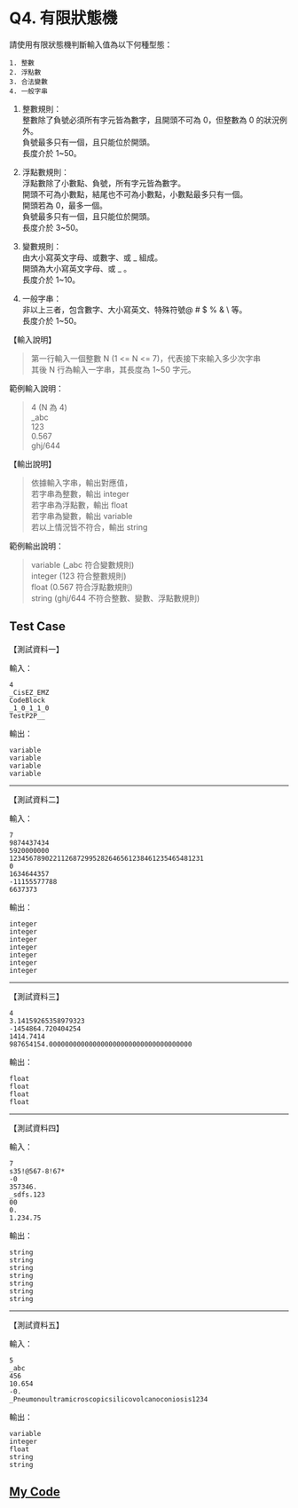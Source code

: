 # Q4. 有限狀態機

請使用有限狀態機判斷輸入值為以下何種型態：

    1. 整數
    2. 浮點數
    3. 合法變數
    4. 一般字串

1. 整數規則：  
   整數除了負號必須所有字元皆為數字，且開頭不可為 0，但整數為 0 的狀況例外。  
   負號最多只有一個，且只能位於開頭。  
   長度介於 1~50。

2. 浮點數規則：  
   浮點數除了小數點、負號，所有字元皆為數字。  
   開頭不可為小數點，結尾也不可為小數點，小數點最多只有一個。  
   開頭若為 0，最多一個。  
   負號最多只有一個，且只能位於開頭。  
   長度介於 3~50。

3. 變數規則：  
   由大小寫英文字母、或數字、或 _ 組成。  
   開頭為大小寫英文字母、或 _ 。  
   長度介於 1~10。

4. 一般字串：  
   非以上三者，包含數字、大小寫英文、特殊符號@ # $ % & \ 等。  
   長度介於 1~50。

【輸入說明】

> 第一行輸入一個整數 N (1 <= N <= 7)，代表接下來輸入多少次字串  
> 其後 N 行為輸入一字串，其長度為 1~50 字元。

範例輸入說明：

> 4 (N 為 4)  
> \_abc  
> 123  
> 0.567  
> ghj/644

【輸出說明】

> 依據輸入字串，輸出對應值，  
> 若字串為整數，輸出 integer  
> 若字串為浮點數，輸出 float  
> 若字串為變數，輸出 variable  
> 若以上情況皆不符合，輸出 string

範例輸出說明：

> variable (\_abc 符合變數規則)  
> integer (123 符合整數規則)  
> float (0.567 符合浮點數規則)  
> string (ghj/644 不符合整數、變數、浮點數規則)

## Test Case

【測試資料一】

輸入：

    4
    _CisEZ_EMZ
    CodeBlock
    _1_0_1_1_0
    TestP2P__

輸出：

    variable
    variable
    variable
    variable

---

【測試資料二】

輸入：

    7
    9874437434
    5920000000
    1234567890221126872995282646561238461235465481231
    0
    1634644357
    -11155577788
    6637373

輸出：

    integer
    integer
    integer
    integer
    integer
    integer
    integer

---

【測試資料三】

    4
    3.14159265358979323
    -1454864.720404254
    1414.7414
    987654154.000000000000000000000000000000000000

輸出：

    float
    float
    float
    float

---

【測試資料四】

輸入：

    7
    s35!@567-8!67*
    -0
    357346.
    _sdfs.123
    00
    0.
    1.234.75

輸出：

    string
    string
    string
    string
    string
    string
    string

---

【測試資料五】

輸入：

    5
    _abc
    456
    10.654
    -0.
    _Pneumonoultramicroscopicsilicovolcanoconiosis1234

輸出：

    variable
    integer
    float
    string
    string

## [My Code](./q004.c)

```c

```

